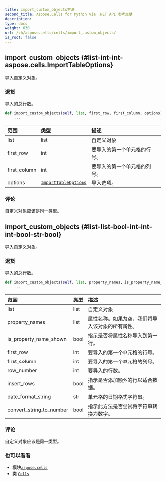 ```yaml
---
title: import_custom_objects方法
second_title: Aspose.Cells for Python via .NET API 参考文献
description:
type: docs
weight: 630
url: /zh/aspose.cells/cells/import_custom_objects/
is_root: false
---
```

##  import_custom_objects {#list-int-int-aspose.cells.ImportTableOptions}
导入自定义对象。


### 退货

导入的总行数。


```python
def import_custom_objects(self, list, first_row, first_column, options):
    ...
```


|范围|类型|描述|
| :- | :- | :- |
| list | list |自定义对象|
| first_row | int |要导入的第一个单元格的行号。|
| first_column | int |要导入的第一个单元格的列号。|
| options | [`ImportTableOptions`](/cells/python-net/zh/aspose.cells/importtableoptions) |导入选项。|
### 评论

自定义对象应该是同一类型。

##  import_custom_objects {#list-list-bool-int-int-int-bool-str-bool}

导入自定义对象。


### 退货

导入的总行数。


```python
def import_custom_objects(self, list, property_names, is_property_name_shown, first_row, first_column, row_number, insert_rows, date_format_string, convert_string_to_number):
    ...
```


|范围|类型|描述|
| :- | :- | :- |
| list | list |自定义对象|
| property_names | list |属性名称。如果为空，我们将导入该对象的所有属性。|
| is_property_name_shown | bool |指示是否将属性名称导入到第一行。|
| first_row | int |要导入的第一个单元格的行号。|
| first_column | int |要导入的第一个单元格的列号。|
| row_number | int |要导入的行数。|
| insert_rows | bool |指示是否添加额外的行以适合数据。|
| date_format_string | str |单元格的日期格式字符串。|
| convert_string_to_number | bool |指示此方法是否尝试将字符串转换为数字。|
### 评论

自定义对象应该是同一类型。


### 也可以看看

* 模块[`aspose.cells`](../../)
* 类 [`Cells`](/cells/python-net/zh/aspose.cells/cells)
